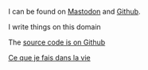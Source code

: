 I can be found on [Mastodon](https://eldritch.cafe/@davidbruant) and [Github](https://github.com/DavidBruant).

I write things on this domain

The [source code is on Github](https://github.com/DavidBruant/davidbruant.github.io/)

[Ce que je fais dans la vie](./dans-la-vie/)
